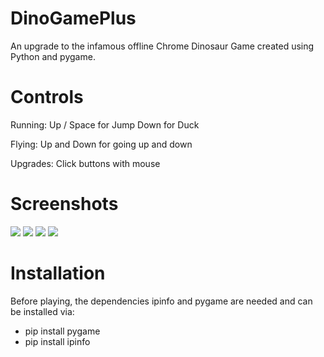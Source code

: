 # DinoGamePlus
An upgrade to the infamous offline Chrome Dinosaur Game created using Python and pygame.

# Controls
Running:
Up / Space for Jump
Down for Duck

Flying:
Up and Down for going up and down

Upgrades:
Click buttons with mouse

# Screenshots

![](https://challengepost-s3-challengepost.netdna-ssl.com/photos/production/software_photos/001/556/236/datas/gallery.jpg)
![](https://challengepost-s3-challengepost.netdna-ssl.com/photos/production/software_photos/001/556/238/datas/gallery.jpg)
![](https://challengepost-s3-challengepost.netdna-ssl.com/photos/production/software_photos/001/556/235/datas/gallery.jpg)
![](https://challengepost-s3-challengepost.netdna-ssl.com/photos/production/software_photos/001/556/237/datas/gallery.jpg)

# Installation

Before playing, the dependencies ipinfo and pygame are needed and can be installed via:
* pip install pygame
* pip install ipinfo

